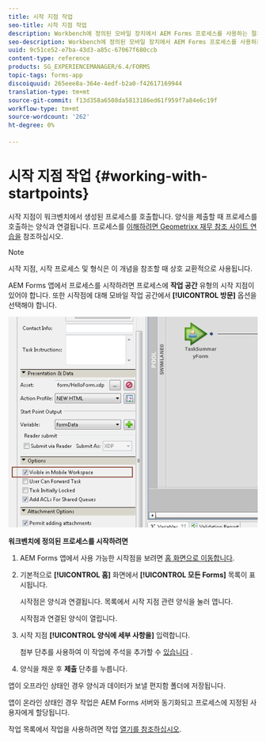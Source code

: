 ```yaml
---
title: 시작 지점 작업
seo-title: 시작 지점 작업
description: Workbench에 정의된 모바일 장치에서 AEM Forms 프로세스를 사용하는 절차.
seo-description: Workbench에 정의된 모바일 장치에서 AEM Forms 프로세스를 사용하는 절차.
uuid: 9c51ce52-e7ba-43d3-a85c-67067f680ccb
content-type: reference
products: SG_EXPERIENCEMANAGER/6.4/FORMS
topic-tags: forms-app
discoiquuid: 265eee8a-364e-4edf-b2a0-f42617169944
translation-type: tm+mt
source-git-commit: f13d358a6508da5813186ed61f959f7a84e6c19f
workflow-type: tm+mt
source-wordcount: '262'
ht-degree: 0%

---
```



# 시작 지점 작업 {#working-with-startpoints}

시작 지점이 워크벤치에서 생성된 프로세스를 호출합니다. 양식을 제출할 때 프로세스를 호출하는 양식과 연결됩니다. 프로세스를 [이해하려면 Geometrixx 재무 참조 사이트 연습을](/help/forms/using/finance-reference-site-walkthrough.md) 참조하십시오.

>[!NOTE]
>
>시작 지점, 시작 프로세스 및 형식은 이 개념을 참조할 때 상호 교환적으로 사용됩니다.

AEM Forms 앱에서 프로세스를 시작하려면 프로세스에 **작업 공간** 유형의 시작 지점이 있어야 합니다. 또한 시작점에 대해 모바일 작업 공간에서 **[!UICONTROL 방문]** 옵션을 선택해야 합니다.

![mws_startpoint_select_option](assets/mws_startpoint_select_option.png)

**워크벤치에 정의된 프로세스를 시작하려면**

1. AEM Forms 앱에서 사용 가능한 시작점을 보려면 [홈 화면으로 이동합니다](/help/forms/using/home-screen.md).
1. 기본적으로 **[!UICONTROL 홈]** 화면에서 **[!UICONTROL 모든 Forms]** 목록이 표시됩니다.

   시작점은 양식과 연결됩니다. 목록에서 시작 지점 관련 양식을 눌러 엽니다.

   시작점과 연결된 양식이 열립니다.

1. 시작 지점 **[!UICONTROL 양식에 세부 사항을]** 입력합니다.

   첨부 단추를 사용하여 이 작업에 주석을 추가할 수 [있습니다](/help/forms/using/add-attachments.md) .

1. 양식을 채운 후 **제출** 단추를 누릅니다.

앱이 오프라인 상태인 경우 양식과 데이터가 보낼 편지함 폴더에 저장됩니다.

앱이 온라인 상태인 경우 작업은 AEM Forms 서버와 동기화되고 프로세스에 지정된 사용자에게 할당됩니다.

작업 목록에서 작업을 사용하려면 작업 [열기를 참조하십시오](/help/forms/using/open-task.md).
